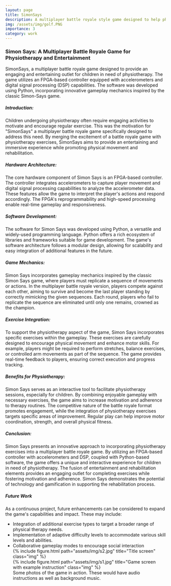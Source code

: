 ```yaml
---
layout: page
title: SimonSays
description: A multiplayer battle royale style game designed to help physiotherapy become more entertaining for children.
img: /assets/img/golf.PNG
importance: 3
category: work
---
```

<h3><b>Simon Says: A Multiplayer Battle Royale Game for Physiotherapy and Entertainment</b></h3>
<p>SimonSays, a multiplayer battle royale game designed to provide an engaging and entertaining outlet for children in need of physiotherapy. The game utilizes an FPGA-based controller equipped with accelerometers and digital signal processing (DSP) capabilities. The software was developed using Python, incorporating innovative gameplay mechanics inspired by the classic Simon-Says game. </p>

<h5><b>Introduction:</b></h5>
<p>Children undergoing physiotherapy often require engaging activities to motivate and encourage regular exercise. This was the motivation for "SimonSays" a multiplayer battle royale game specifically designed to address this need. By merging the excitement of a battle royale game with physiotherapy exercises, SimonSays aims to provide an entertaining and immersive experience while promoting physical movement and rehabilitation.</p>

<h5><b>Hardware Architecture:</b></h5>
<p>The core hardware component of Simon Says is an FPGA-based controller. The controller integrates accelerometers to capture player movement and digital signal processing capabilities to analyze the accelerometer data. These features allow the game to interpret the player's actions and respond accordingly. The FPGA's reprogrammability and high-speed processing enable real-time gameplay and responsiveness.</p>

<h5><b>Software Development:</b></h5>
<p>The software for Simon Says was developed using Python, a versatile and widely-used programming language. Python offers a rich ecosystem of libraries and frameworks suitable for game development. The game's software architecture follows a modular design, allowing for scalability and easy integration of additional features in the future.</p>

<h5><b>Game Mechanics:</b></h5>
<p>Simon Says incorporates gameplay mechanics inspired by the classic Simon Says game, where players must replicate a sequence of movements or actions. In the multiplayer battle royale version, players compete against each other, aiming to survive and become the last player standing by correctly mimicking the given sequences. Each round, players who fail to replicate the sequence are eliminated until only one remains, crowned as the champion.</p>

<h5><b>Exercise Integration:</b></h5>
<p>To support the physiotherapy aspect of the game, Simon Says incorporates specific exercises within the gameplay. These exercises are carefully designed to encourage physical movement and enhance motor skills. For example, players might be required to perform stretches, balance exercises, or controlled arm movements as part of the sequence. The game provides real-time feedback to players, ensuring correct execution and progress tracking.</p>

<h5><b>Benefits for Physiotherapy:</b></h5>
<p>Simon Says serves as an interactive tool to facilitate physiotherapy sessions, especially for children. By combining enjoyable gameplay with necessary exercises, the game aims to increase motivation and adherence to therapy routines. The competitive nature of the battle royale format promotes engagement, while the integration of physiotherapy exercises targets specific areas of improvement. Regular play can help improve motor coordination, strength, and overall physical fitness.</p>

<h5><b>Conclusion:</b></h5>
<p>Simon Says presents an innovative approach to incorporating physiotherapy exercises into a multiplayer battle royale game. By utilizing an FPGA-based controller with accelerometers and DSP, coupled with Python-based software, the game offers a unique and interactive experience for children in need of physiotherapy. The fusion of entertainment and rehabilitation elements provides an engaging outlet for completing exercises while fostering motivation and adherence. Simon Says demonstrates the potential of technology and gamification in supporting the rehabilitation process.</p>

<h5><b>Future Work</b></h5>
<p>As a continuous project, future enhancements can be considered to expand the game's capabilities and impact. These may include:</p>

<ul> <li>Integration of additional exercise types to target a broader range of physical therapy needs.</li>
<li>Implementation of adaptive difficulty levels to accommodate various skill levels and abilities.</li>
<li>Collaborative gameplay modes to encourage social interaction</li>
<div class="row justify-content-sm-center">
    <div class="col-sm-8 mt-3 mt-md-0">
        {% include figure.html path="assets/img/s2.jpg" title="Title screen" class="img" %}
    </div>
    <div class="col-sm-8 mt-3 mt-md-0">
        {% include figure.html path="assets/img/s1.jpg" title="Game screen with example instruction" class="img" %}
    </div>
</div>
<div class="caption">
    Some photos of the game in action. These would have audio instructions as well as background music.
</div>
